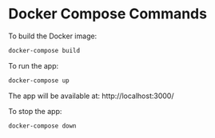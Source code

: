 # Docker Compose Commands

To build the Docker image:

```powershell
docker-compose build
```

To run the app:

```powershell
docker-compose up
```

The app will be available at: http://localhost:3000/

To stop the app:

```powershell
docker-compose down
```
